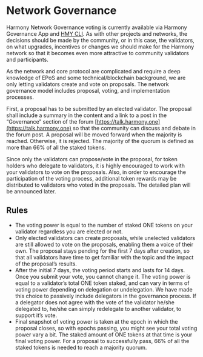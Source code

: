 # Network Governance

Harmony Network Governance voting is currently available via Harmony Governance App and [HMY CLI](../../wallets/harmony-cli/). As with other projects and networks, the decisions should be made by the community, or in this case, the validators, on what upgrades, incentives or changes we should make for the Harmony network so that it becomes even more attractive to community validators and participants.

As the network and core protocol are  complicated and require a deep knowledge of EPoS and some technical/blockchain background, we are only letting validators create and vote on proposals. The network governance model includes proposal, voting, and implementation processes.

First, a proposal has to be submitted by an elected validator. The proposal shall include a summary in the content and a link to a post in the “Governance” section of the forum [https://talk.harmony.one](https://talk.harmony.one) so that the community can discuss and debate in the forum post. A proposal will be moved forward when the majority is reached. Otherwise, it is rejected. The majority of the quorum is defined as more than 66% of all the staked tokens.

Since only the validators can propose/vote in the proposal, for token holders who delegate to validators, it is highly encouraged to work with your validators to vote on the proposals. Also, in order to encourage the participation of the voting process, additional token rewards may be distributed to validators who voted in the proposals. The detailed plan will be announced later.

## Rules

* The voting power is equal to the number of staked ONE tokens on your validator regardless you are elected or not.
* Only elected validators can create proposals, while unelected validators are still allowed to vote on the proposals, enabling them a voice of their own. The proposal stays pending for the first 7 days after creation, so that all validators have time to get familiar with the topic and the impact of the proposal’s results. 
* After the initial 7 days, the voting period starts and lasts for 14 days. Once you submit your vote, you cannot change it. The voting power is equal to a validator’s total ONE token staked, and can vary in terms of voting power depending on delegation or undelegation. We have made this choice to passively include delegators in the governance process. If a delegator does not agree with the vote of the validator he/she delegated to, he/she can simply redelegate to another validator, to support it’s vote. 
* Final snapshot of voting power is taken at the epoch in which the proposal closes, so with epochs passing, you might see your total voting power vary a bit. The staked amount of ONE tokens at that time is your final voting power. For a proposal to successfully pass, 66% of all the staked tokens is needed to reach a majority quorum.
